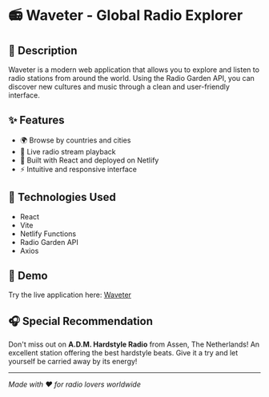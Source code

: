 # 📻 Waveter - Global Radio Explorer

## 🌟 Description
Waveter is a modern web application that allows you to explore and listen to radio stations from around the world. Using the Radio Garden API, you can discover new cultures and music through a clean and user-friendly interface.

## ✨ Features
- 🌍 Browse by countries and cities
- 🎵 Live radio stream playback
- 🚀 Built with React and deployed on Netlify
- ⚡ Intuitive and responsive interface

## 🔧 Technologies Used
- React
- Vite
- Netlify Functions
- Radio Garden API
- Axios

## 🚀 Demo
Try the live application here: [Waveter](https://waveter.netlify.app)

## 🎧 Special Recommendation
Don't miss out on **A.D.M. Hardstyle Radio** from Assen, The Netherlands! An excellent station offering the best hardstyle beats. Give it a try and let yourself be carried away by its energy!

---
*Made with ❤️ for radio lovers worldwide*
